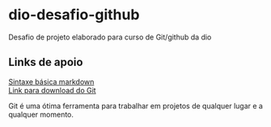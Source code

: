 # dio-desafio-github
Desafio de projeto elaborado para curso de Git/github da dio

## Links de apoio
[Sintaxe básica markdown](https://www.markdownguide.org/basic-syntax/)<br>
[Link para download do Git](https://git-scm.com/downloads)

Git é uma ótima ferramenta para trabalhar em projetos de qualquer lugar e a qualquer momento. 
